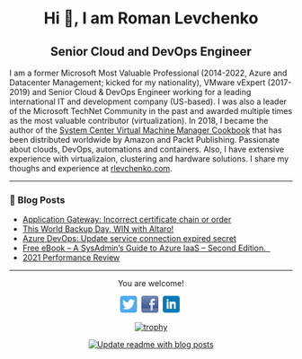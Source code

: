 <h1 align="center"> Hi  👋, I am Roman Levchenko</h1>
<h2 align="center">Senior Cloud and DevOps Engineer</h2>

I am a former Microsoft Most Valuable Professional (2014-2022, Azure and Datacenter Management; kicked for my nationality), VMware vExpert (2017-2019) and Senior Cloud & DevOps Engineer working for a leading international IT and development company (US-based). I was also a leader of the Microsoft TechNet Community in the past and awarded multiple times as the most valuable contributor (virtualization). In 2018, I became the author of the [System Center Virtual Machine Manager Cookbook](https://rlevchenko.com/2018/03/05/my-first-book-is-published-vmm-2016-cookbook/)  that has been distributed worldwide by Amazon and Packt Publishing. Passionate about clouds, DevOps, automations and containers. Also, I have extensive experience with virtualizaion, clustering and hardware solutions. I share my thoughs and experience at [rlevchenko.com](https://rlevchenko.com/about). 
</div>

-------------------
### 📙 Blog Posts
<!--START_SECTION:feed-->
- [Application Gateway: Incorrect certificate chain or order](https:&#x2F;&#x2F;rlevchenko.com&#x2F;2022&#x2F;03&#x2F;27&#x2F;application-gateway-incorrect-certificate-chain-or-order&#x2F;)
- [This World Backup Day, WIN with Altaro!](https:&#x2F;&#x2F;rlevchenko.com&#x2F;2022&#x2F;03&#x2F;22&#x2F;this-world-backup-day-win-with-altaro-2&#x2F;)
- [Azure DevOps: Update service connection expired secret](https:&#x2F;&#x2F;rlevchenko.com&#x2F;2022&#x2F;03&#x2F;04&#x2F;azure-devops-update-service-connection-expired-secret&#x2F;)
- [Free eBook – A SysAdmin’s Guide to Azure IaaS – Second Edition.  ](https:&#x2F;&#x2F;rlevchenko.com&#x2F;2022&#x2F;01&#x2F;26&#x2F;free-ebook-a-sysadmins-guide-to-azure-iaas-second-edition&#x2F;)
- [2021 Performance Review](https:&#x2F;&#x2F;rlevchenko.com&#x2F;2022&#x2F;01&#x2F;10&#x2F;2021-performance-review&#x2F;)
<!--END_SECTION:feed-->
-------------------
<div align="center">
<p align="center">
<p>You are welcome!</p>
<a href="https://twitter.com/rlevchenko" target="external"><img height="30" src="https://github.com/rlevchenko/rlevchenko/blob/main/icons/twitter.png?raw=true"></a>&nbsp;
<a href="http://facebook.com/rlevchenko1/" target="external"><img height="30" src="https://github.com/rlevchenko/rlevchenko/blob/main/icons/facebook.png?raw=true"></a>&nbsp;
<a href="https://www.linkedin.com/in/rlevchenko/" target="external"><img height="30" src="https://github.com/rlevchenko/rlevchenko/blob/main/icons/linkedin.png?raw=true"></a>&nbsp;
</p>

[![trophy](https://github-profile-trophy.vercel.app/?username=rlevchenko&margin-w=15&no-bg=true)](https://github.com/ryo-ma/github-profile-trophy)

[![Update readme with blog posts](https://github.com/rlevchenko/rlevchenko/actions/workflows/get-posts-rss.yml/badge.svg)](https://github.com/rlevchenko/rlevchenko/actions/workflows/get-posts-rss.yml)
</div>
